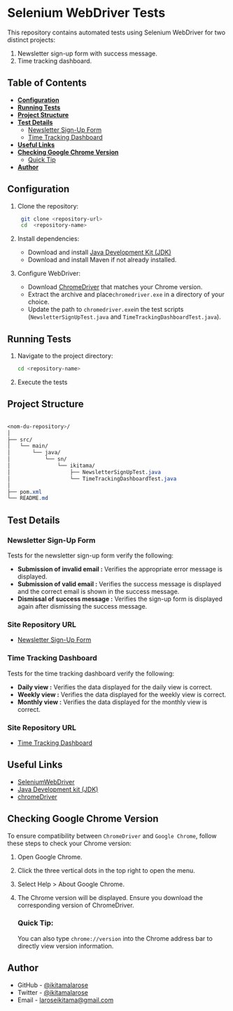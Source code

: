 # Selenium WebDriver Tests

This repository contains automated tests using Selenium WebDriver for two distinct projects:

1. Newsletter sign-up form with success message.
2. Time tracking dashboard.

## Table of Contents

- [**Configuration**](#configuration)
- [**Running Tests**](#running-tests)
- [**Project Structure**](#project-structure)
- [**Test Details**](#test-details)
    - [Newsletter Sign-Up Form](#newsletter-sign-up-form)
    - [Time Tracking Dashboard](#time-tracking-dashboard)
- [**Useful Links**](#useful-links)
- [**Checking Google Chrome Version**](#checking-google-chrome-version)
  - [Quick Tip](#quick-tip)
- [**Author**](#Author)

## Configuration

1. Clone the repository:
   ```bash
    git clone <repository-url>
    cd  <repository-name>
   ```

2. Install dependencies:

    - Download and install [Java Development Kit (JDK)](https://www.oracle.com/java/technologies/downloads/)
    - Download and install  Maven if not already installed.


3. Configure WebDriver:

    - Download [ChromeDriver](https://sites.google.com/chromium.org/driver/downloads) that matches your Chrome version.
    - Extract the archive and place`chromedriver.exe` in a directory of your choice.
    - Update the path to `chromedriver.exe`in the test scripts (`NewsletterSignUpTest.java` and `TimeTrackingDashboardTest.java`).

## Running Tests

1. Navigate to the project directory:

    ```bash
    cd <repository-name>
    ```

2. Execute the tests
   
## Project Structure

```css

<nom-du-repository>/
│
├── src/
│   └── main/
│       └── java/
│           └── sn/
│               └── ikitama/
│                   ├── NewsletterSignUpTest.java
│                   └── TimeTrackingDashboardTest.java
│
├── pom.xml
└── README.md

```

## Test Details

### Newsletter Sign-Up Form

Tests for the newsletter sign-up form verify the following:

- **Submission of invalid email :** Verifies the appropriate error message is displayed.
- **Submission of valid email :** Verifies the success message is displayed and the correct email is shown in the success message.
- **Dismissal of success message :** Verifies the sign-up form is displayed again after dismissing the success message.

### Site Repository URL

- [Newsletter Sign-Up Form](https://github.com/ikitamalarose/newsletter-sign-up-with-success-message-challenge.git)

### Time Tracking Dashboard

Tests for the time tracking dashboard verify the following:

- **Daily view :** Verifies the data displayed for the daily view is correct.
- **Weekly view :** Verifies the data displayed for the weekly view is correct.
- **Monthly view :**  Verifies the data displayed for the monthly view is correct.

### Site Repository URL

- [Time Tracking Dashboard](https://github.com/ikitamalarose/time-tracking-dashboard-challenge.git)

## Useful Links

- [SeleniumWebDriver](https://www.selenium.dev/downloads/)
- [Java Development kit (JDK)](https://www.oracle.com/java/technologies/downloads/)
- [chromeDriver](https://sites.google.com/chromium.org/driver/downloads) 

## Checking Google Chrome Version

To ensure compatibility between `ChromeDriver` and `Google Chrome`, follow these steps to check your Chrome version:

1. Open Google Chrome.
2. Click the three vertical dots in the top right to open the menu.
3. Select Help > About Google Chrome.
4. The Chrome version will be displayed. Ensure you download the corresponding version of ChromeDriver.

    ### Quick Tip:
    You can also type `chrome://version` into the Chrome address bar to directly view version information.

## Author
- GitHub - [@ikitamalarose](https://github.com/ikitamalarose)
- Twitter - [@ikitamalarose](https://www.twitter.com/ikitamalarose)
- Email - [laroseikitama@gmail.com](mailto:laroseikitama@gmail.com)
